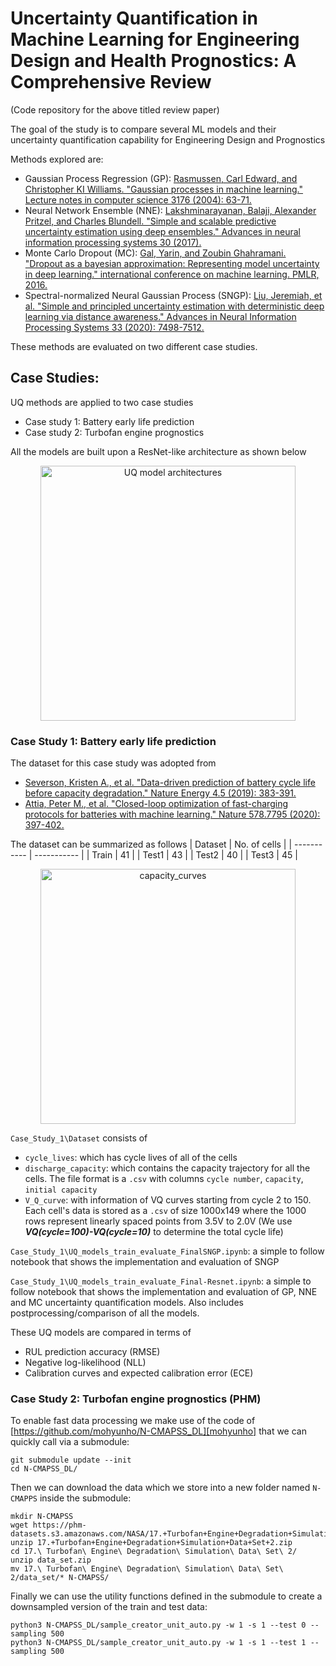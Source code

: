 # Uncertainty Quantification in Machine Learning for Engineering Design and Health Prognostics: A Comprehensive Review
(Code repository for the above titled review paper)

The goal of the study is to compare several ML models and their uncertainty quantification capability for Engineering Design and Prognostics

Methods explored are:
- Gaussian Process Regression (GP): [Rasmussen, Carl Edward, and Christopher KI Williams. "Gaussian processes in machine learning." Lecture notes in computer science 3176 (2004): 63-71.](https://gaussianprocess.org/gpml/)
- Neural Network Ensemble (NNE): [Lakshminarayanan, Balaji, Alexander Pritzel, and Charles Blundell. "Simple and scalable predictive uncertainty estimation using deep ensembles." Advances in neural information processing systems 30 (2017).](https://doi.org/10.48550/arXiv.1612.01474)
- Monte Carlo Dropout (MC): [Gal, Yarin, and Zoubin Ghahramani. "Dropout as a bayesian approximation: Representing model uncertainty in deep learning." international conference on machine learning. PMLR, 2016.](https://doi.org/10.48550/arXiv.1506.02142)
- Spectral-normalized Neural Gaussian Process (SNGP): [Liu, Jeremiah, et al. "Simple and principled uncertainty estimation with deterministic deep learning via distance awareness." Advances in Neural Information Processing Systems 33 (2020): 7498-7512.](https://doi.org/10.48550/arXiv.2006.10108)

These methods are evaluated on two different case studies. 

## Case Studies:
UQ methods are applied to two case studies
- Case study 1: Battery early life prediction
- Case study 2: Turbofan engine prognostics

All the models are built upon a ResNet-like architecture as shown below
<p align="center">
  <img src="https://user-images.githubusercontent.com/94071944/219261221-ac562a0f-f41f-44db-8405-b16780c60de4.png" height="408" alt="UQ model architectures" />
</p>


### Case Study 1: Battery early life prediction
The dataset for this case study was adopted from 
- [Severson, Kristen A., et al. "Data-driven prediction of battery cycle life before capacity degradation." Nature Energy 4.5 (2019): 383-391.](https://doi.org/10.1038/s41560-019-0356-8)
- [Attia, Peter M., et al. "Closed-loop optimization of fast-charging protocols for batteries with machine learning." Nature 578.7795 (2020): 397-402.](https://doi.org/10.1038/s41586-020-1994-5)

The dataset can be summarized as follows
| Dataset     | No. of cells |
| ----------- | ----------- |
| Train       | 41        |
| Test1       | 43        |
| Test2       | 40        |
| Test3       | 45        |

<p align="center">
  <img src="https://user-images.githubusercontent.com/94071944/219260555-eaa88b4c-f47b-4302-82eb-1bc9365104e8.png" height="408" alt="capacity_curves" />
</p>

`Case_Study_1\Dataset` consists of
- `cycle_lives`: which has cycle lives of all of the cells
- `discharge_capacity`: which contains the capacity trajectory for all the cells. The file format is a `.csv` with columns `cycle number`, `capacity`, `initial capacity`
- `V_Q_curve`: with information of VQ curves starting from cycle 2 to 150. Each cell's data is stored as a `.csv` of size 1000x149 where the 1000 rows represent linearly spaced points from 3.5V to 2.0V (We use ***VQ(cycle=100)-VQ(cycle=10)*** to determine the total cycle life)

`Case_Study_1\UQ_models_train_evaluate_FinalSNGP.ipynb`: a simple to follow notebook that shows the implementation and evaluation of SNGP

`Case_Study_1\UQ_models_train_evaluate_Final-Resnet.ipynb`: a simple to follow notebook that shows the implementation and evaluation of GP, NNE and MC uncertainty quantification models. Also includes postprocessing/comparison of all the models.



These UQ models are compared in terms of
- RUL prediction accuracy (RMSE)
- Negative log-likelihood (NLL)
- Calibration curves and expected calibration error (ECE)


### Case Study 2: Turbofan engine prognostics (PHM)
To enable fast data processing we make use of the code of [https://github.com/mohyunho/N-CMAPSS_DL][mohyunho] that we can quickly call via a submodule:
```
git submodule update --init
cd N-CMAPSS_DL/
```

Then we can download the data which we store into a new folder named `N-CMAPPS` inside the submodule:
```
mkdir N-CMAPSS
wget https://phm-datasets.s3.amazonaws.com/NASA/17.+Turbofan+Engine+Degradation+Simulation+Data+Set+2.zip
unzip 17.+Turbofan+Engine+Degradation+Simulation+Data+Set+2.zip
cd 17.\ Turbofan\ Engine\ Degradation\ Simulation\ Data\ Set\ 2/
unzip data_set.zip 
mv 17.\ Turbofan\ Engine\ Degradation\ Simulation\ Data\ Set\ 2/data_set/* N-CMAPSS/
```

Finally we can use the utility functions defined in the submodule to create a downsampled version of the train and test data:
```
python3 N-CMAPSS_DL/sample_creator_unit_auto.py -w 1 -s 1 --test 0 --sampling 500
python3 N-CMAPSS_DL/sample_creator_unit_auto.py -w 1 -s 1 --test 1 --sampling 500
```
